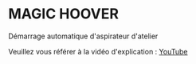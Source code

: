 # MAGIC HOOVER 
Démarrage automatique d'aspirateur d'atelier

Veuillez vous référer à la vidéo d'explication : [YouTube](https://youtu.be/rQdIkEG4VLE)
